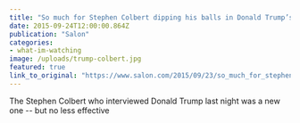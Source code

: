 ```yaml
---
title: "So much for Stephen Colbert dipping his balls in Donald Trump’s mouth"
date: 2015-09-24T12:00:00.864Z
publication: "Salon"
categories: 
- what-im-watching
image: /uploads/trump-colbert.jpg
featured: true
link_to_original: "https://www.salon.com/2015/09/23/so_much_for_stephen_colbert_dipping_his_balls_in_donald_trumps_mouth/"
---
```

The Stephen Colbert who interviewed Donald Trump last night was a new one -- but no less effective